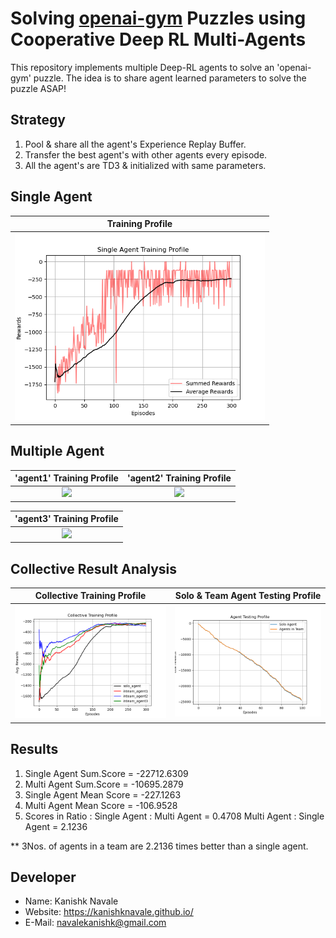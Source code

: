 # Solving [openai-gym](https://gym.openai.com/) Puzzles using Cooperative Deep RL Multi-Agents 

This repository implements multiple Deep-RL agents to solve an 'openai-gym' puzzle. The idea is to share agent learned parameters to solve the puzzle ASAP!

## Strategy

1. Pool & share all the agent's Experience Replay Buffer.
2. Transfer the best agent's with other agents every episode.
3. All the agent's are TD3 & initialized with same parameters.

## Single Agent

|Training Profile|
|:--:|
|<img src="SingleAgentProfiling/data/Training_Profile.png" width="400">|

## Multiple Agent

|'agent1' Training Profile|'agent2' Training Profile|
|:--:|:--:|
|<img src="MultiAgentProfiling/data/agent1 Training Profile.png" width="400">|<img src="MultiAgentProfiling/data/agent2 Training Profile.png" width="400">|

|'agent3' Training Profile|
|:--:|
|<img src="MultiAgentProfiling/data/agent3 Training Profile.png" width="400">|

## Collective Result Analysis

|Collective Training Profile| Solo & Team Agent Testing Profile| 
|:--:|:--:|
|<img src="data/Collective Training Profile.png" width="400">|<img src="data/Agent Testing Profile.png" width="400">|

## Results

1. Single Agent Sum.Score = -22712.6309     
2. Multi Agent Sum.Score = -10695.2879
3. Single Agent Mean Score = -227.1263   
4. Multi Agent Mean Score = -106.9528
5. Scores in Ratio :
    Single Agent : Multi Agent = 0.4708
    Multi Agent : Single Agent = 2.1236

** 3Nos. of agents in a team are 2.2136 times better than a single agent.

## Developer

* Name: Kanishk Navale
* Website: https://kanishknavale.github.io/
* E-Mail: navalekanishk@gmail.com


